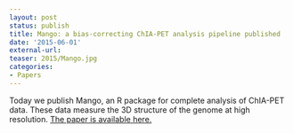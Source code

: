 ```yaml
---
layout: post
status: publish
title: Mango: a bias-correcting ChIA-PET analysis pipeline published
date: '2015-06-01'
external-url:
teaser: 2015/Mango.jpg
categories:
- Papers
---
```


Today we publish Mango, an R package for complete analysis of ChIA-PET data. These data measure the 3D structure of the genome at high resolution. <a href="http://bioinformatics.oxfordjournals.org/content/early/2015/06/24/bioinformatics.btv336.abstract">The paper is available here.</a>
